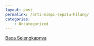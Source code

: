 ```yaml
---
layout: post
permalink: /arti-mimpi-sepatu-hilang/
categories:
    - Uncategorized
---
```


[Baca Selengkapnya](/09)